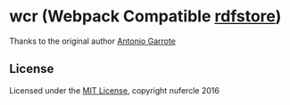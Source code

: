 # wcr (Webpack Compatible [rdfstore](https://github.com/antoniogarrote/rdfstore-js))

Thanks to the original author [Antonio Garrote](https://github.com/antoniogarrote)

## License

Licensed under the [MIT License](http://opensource.org/licenses/MIT), copyright nufercle 2016
